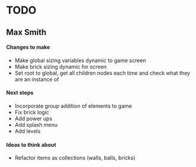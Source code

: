 # TODO
## Max Smith

#### Changes to make
- Make global sizing variables dynamic to game screen
- Make brick sizing dynamic for screen
- Set root to global, get all children nodes each time and check what they are an instance of

#### Next steps
- Incorporate group addition of elements to game
- Fix brick logic
- Add power ups
- Add splash menu
- Add levels

#### Ideas to think about
- Refactor items as collections (walls, balls, bricks)